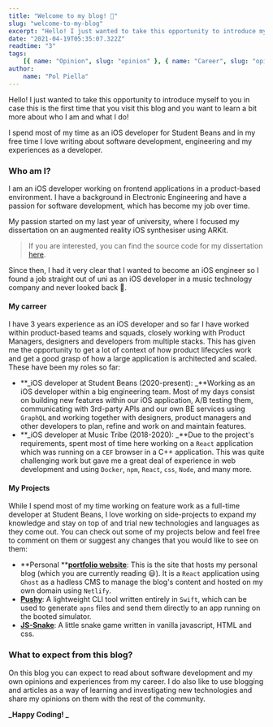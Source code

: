 ```yaml
---
title: "Welcome to my blog! 👋"
slug: "welcome-to-my-blog"
excerpt: "Hello! I just wanted to take this opportunity to introduce myself to you in case this is the first time that you visit this blog and you want to learn a bit more about who I am and what I do!"
date: "2021-04-19T05:35:07.322Z"
readtime: "3"
tags:
    [{ name: "Opinion", slug: "opinion" }, { name: "Career", slug: "opinion" }]
author:
    name: "Pol Piella"
---
```


Hello! I just wanted to take this opportunity to introduce myself to you in case this is the first time that you visit this blog and you want to learn a bit more about who I am and what I do!

I spend most of my time as an iOS developer for Student Beans and in my free time I love writing about software development, engineering and my experiences as a developer.

### Who am I?

I am an iOS developer working on frontend applications in a product-based environment. I have a background in Electronic Engineering and have a passion for software development, which has become my job over time.

My passion started on my last year of university, where I focused my dissertation on an augmented reality iOS synthesiser using ARKit.

> If you are interested, you can find the source code for my dissertation [here](https://github.com/pol-piella/ARSynthesis).

Since then, I had it very clear that I wanted to become an iOS engineer so I found a job straight out of uni as an iOS developer in a music technology company and never looked back 💪.

#### My carreer

I have 3 years experience as an iOS developer and so far I have worked within product-based teams and squads, closely working with Product Managers, designers and developers from multiple stacks. This has given me the opportunity to get a lot of context of how product lifecycles work and get a good grasp of how a large application is architected and scaled. These have been my roles so far:

-   **_iOS developer at Student Beans (2020-present): _**Working as an iOS developer within a big engineering team. Most of my days consist on building new features within our iOS application, A/B testing them, communicating with 3rd-party APIs and our own BE services using `GraphQL` and working together with designers, product managers and other developers to plan, refine and work on and maintain features.
-   **_iOS developer at Music Tribe (2018-2020): _**Due to the project's requirements, spent most of time here working on a `React` application which was running on a `CEF` browser in a C++ application. This was quite challenging work but gave me a great deal of experience in web development and using `Docker`, `npm`, `React`, `css`, `Node`, and many more.

#### My Projects

While I spend most of my time working on feature work as a full-time developer at Student Beans, I love working on side-projects to expand my knowledge and stay on top of and trial new technologies and languages as they come out. You can check out some of my projects below and feel free to comment on them or suggest any changes that you would like to see on them:

-   **Personal **[**portfolio website**](https://github.com/pol-piella/portfolio-web): This is the site that hosts my personal blog (which you are currently reading 😃). It is a `React` application using `Ghost` as a hadless CMS to manage the blog's content and hosted on my own domain using `Netlify`.
-   **[Pushy](https://github.com/pol-piella/pushy-cli)**: A lightweight CLI tool written entirely in `Swift`, which can be used to generate `apns` files and send them directly to an app running on the booted simulator.
-   [**JS-Snake**](https://github.com/pol-piella/js-snake): A little snake game written in vanilla javascript, HTML and css.

### What to expect from this blog?

On this blog you can expect to read about software development and my own opinions and experiences from my career. I do also like to use blogging and articles as a way of learning and investigating new technologies and share my opinions on them with the rest of the community.

**_Happy Coding! _**
